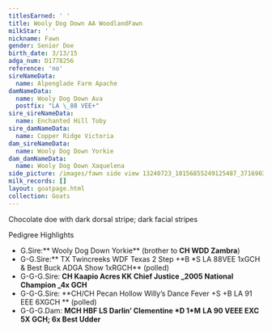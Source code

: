 ```yaml
---
titlesEarned: ' '
title: Wooly Dog Down AA WoodlandFawn
milkStar: ' '
nickname: Fawn
gender: Senior Doe
birth_date: 3/13/15
adga_num: D1778256
reference: 'no'
sireNameData:
  name: Alpenglade Farm Apache
damNameData:
  name: Wooly Dog Down Ava
  postfix: "LA \_88 VEE+"
sire_sireNameData:
  name: Enchanted Hill Toby
sire_damNameData:
  name: Copper Ridge Victoria
dam_sireNameData:
  name: Wooly Dog Down Yorkie
dam_damNameData:
  name: Wooly Dog Down Xaquelena
side_picture: /images/fawn side view 13240723_10156855249125487_371690373535664023_n.jpg
milk_records: []
layout: goatpage.html
collection: Goats
---
```

Chocolate doe with dark dorsal stripe; dark facial stripes

Pedigree Highlights

* G.Sire:** Wooly Dog Down Yorkie** (brother to **CH  WDD Zambra**)
* G-G.Sire:** TX Twincreeks WDF Texas 2 Step +\*B \*S LA 88VEE  1xGCH & Best Buck ADGA Show       1xRGCH**  (polled)
* G-G-G.Sire:  **CH Kaapio Acres KK Chief Justice _2005 National Champion _4x GCH**
* G-G-G.Sire: **CH/CH Pecan Hollow Willy’s Dance Fever +S +B LA 91 EEE 6XGCH ** (polled)
* G-G-G.Dam: **MCH HBF LS Darlin’ Clementine \*D 1\*M** **LA 90 VEEE EXC 5X GCH; 6x Best Udder**
